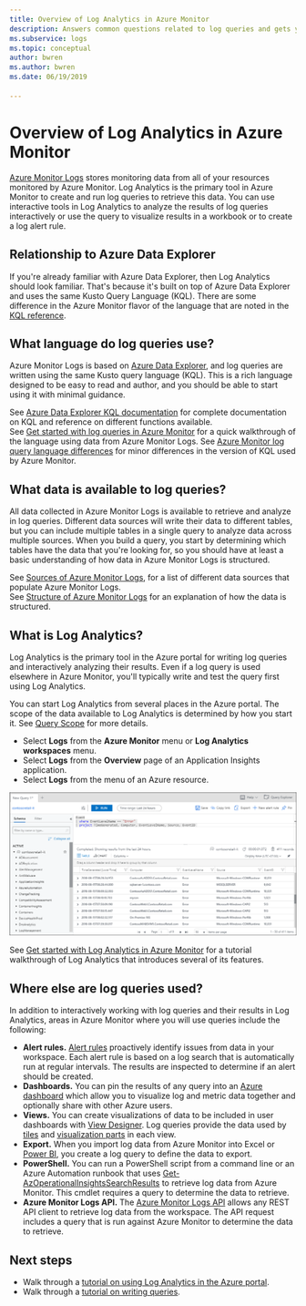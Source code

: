 ```yaml
---
title: Overview of Log Analytics in Azure Monitor
description: Answers common questions related to log queries and gets you started in using them.
ms.subservice: logs
ms.topic: conceptual
author: bwren
ms.author: bwren
ms.date: 06/19/2019

---
```


# Overview of Log Analytics in Azure Monitor
[Azure Monitor Logs](../platform/data-platform-logs.md) stores monitoring data from all of your resources monitored by Azure Monitor. Log Analytics is the primary tool in Azure Monitor to create and run log queries to retrieve this data. You can use interactive tools in Log Analytics to analyze the results of log queries interactively or use the query to visualize results in a workbook or to create a log alert rule.


## Relationship to Azure Data Explorer
If you're already familiar with Azure Data Explorer, then Log Analytics should look familiar. That's because it's built on top of Azure Data Explorer and uses the same Kusto Query Language (KQL). There are some difference in the Azure Monitor flavor of the language that are noted in the [KQL reference](/azure/data-explorer/kusto/query/).

 
## What language do log queries use?
Azure Monitor Logs is based on [Azure Data Explorer](/azure/data-explorer), and log queries are written using the same Kusto query language (KQL). This is a rich language designed to be easy to read and author, and you should be able to start using it with minimal guidance.

See [Azure Data Explorer KQL documentation](/azure/kusto/query) for complete documentation on KQL and reference on different functions available.<br>
See [Get started with log queries in Azure Monitor](get-started-queries.md) for a quick walkthrough of the language using data from Azure Monitor Logs.
 See [Azure Monitor log query language differences](data-explorer-difference.md) for minor differences in the version of KQL used by Azure Monitor.

## What data is available to log queries?
All data collected in Azure Monitor Logs is available to retrieve and analyze in log queries. Different data sources will write their data to different tables, but you can include multiple tables in a single query to analyze data across multiple sources. When you build a query, you start by determining which tables have the data that you're looking for, so you should have at least a basic understanding of how data in Azure Monitor Logs is structured.

See [Sources of Azure Monitor Logs](../platform/data-platform-logs.md#sources-of-azure-monitor-logs), for a list of different data sources that populate Azure Monitor Logs.<br>
See [Structure of Azure Monitor Logs](logs-structure.md) for an explanation of how the data is structured.




## What is Log Analytics?
Log Analytics is the primary tool in the Azure portal for writing log queries and interactively analyzing their results. Even if a log query is used elsewhere in Azure Monitor, you'll typically write and test the query first using Log Analytics.

You can start Log Analytics from several places in the Azure portal. The scope of the data available to Log Analytics is determined by how you start it. See [Query Scope](scope.md) for more details.

- Select **Logs** from the **Azure Monitor** menu or **Log Analytics workspaces** menu.
- Select **Logs** from the **Overview** page of an Application Insights application.
- Select **Logs** from the menu of an Azure resource.

![Log Analytics](media/log-query-overview/log-analytics.png)

See [Get started with Log Analytics in Azure Monitor](get-started-portal.md) for a tutorial walkthrough of Log Analytics that introduces several of its features.

## Where else are log queries used?
In addition to interactively working with log queries and their results in Log Analytics, areas in Azure Monitor where you will use queries include the following:

- **Alert rules.** [Alert rules](../platform/alerts-overview.md) proactively identify issues from data in your workspace.  Each alert rule is based on a log search that is automatically run at regular intervals.  The results are inspected to determine if an alert should be created.
- **Dashboards.** You can pin the results of any query into an [Azure dashboard](../learn/tutorial-logs-dashboards.md) which allow you to visualize log and metric data together and optionally share with other Azure users.
- **Views.**  You can create visualizations of data to be included in user dashboards with [View Designer](../platform/view-designer.md).  Log queries provide the data used by [tiles](../platform/view-designer-tiles.md) and [visualization parts](../platform/view-designer-parts.md) in each view.  
- **Export.**  When you import log data from Azure Monitor into Excel or [Power BI](../platform/powerbi.md), you create a log query to define the data to export.
- **PowerShell.** You can run a PowerShell script from a command line or an Azure Automation runbook that uses [Get-AzOperationalInsightsSearchResults](/powershell/module/az.operationalinsights/get-azoperationalinsightssearchresult) to retrieve log data from Azure Monitor.  This cmdlet requires a query to determine the data to retrieve.
- **Azure Monitor Logs API.**  The [Azure Monitor Logs API](https://dev.loganalytics.io) allows any REST API client to retrieve log data from the workspace.  The API request includes a query that is run against Azure Monitor to determine the data to retrieve.


## Next steps
- Walk through a [tutorial on using Log Analytics in the Azure portal](get-started-portal.md).
- Walk through a [tutorial on writing queries](get-started-queries.md).
